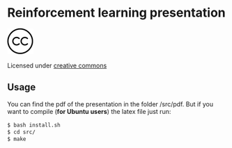 # Reinforcement learning presentation

![alt text](images/cc-logo.png "CC")


Licensed under [creative commons](https://github.com/LIAMF-USP/TikzTemplates/blob/master/NeuralNetworks/LICENSE)

## Usage

You can find the pdf of the presentation in the folder /src/pdf. But if you want to compile (**for Ubuntu users**) the latex file just run:

```
$ bash install.sh 
$ cd src/
$ make
```

